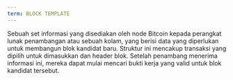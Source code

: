 ```yaml
---
term: BLOCK TEMPLATE
---
```


Sebuah set informasi yang disediakan oleh node Bitcoin kepada perangkat lunak penambangan atau sebuah kolam, yang berisi data yang diperlukan untuk membangun blok kandidat baru. Struktur ini mencakup transaksi yang dipilih untuk dimasukkan dan header blok. Setelah penambang menerima informasi ini, mereka dapat mulai mencari bukti kerja yang valid untuk blok kandidat tersebut.